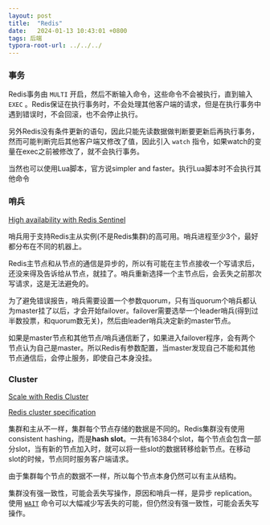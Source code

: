```yaml
---
layout: post
title:  "Redis"
date:   2024-01-13 10:43:01 +0800
tags: 后端
typora-root-url: ../../../
---
```




### 事务

Redis事务由 ```MULTI``` 开启，然后不断输入命令，这些命令不会被执行，直到输入 ```EXEC``` 。Redis保证在执行事务时，不会处理其他客户端的请求，但是在执行事务中遇到错误时，不会回滚，也不会停止执行。

另外Redis没有条件更新的语句，因此只能先读数据做判断要更新后再执行事务，然而可能判断完后其他客户端又修改了值，因此引入 ```watch``` 指令，如果watch的变量在exec之前被修改了，就不会执行事务。

当然也可以使用Lua脚本，官方说simpler and faster。执行Lua脚本时不会执行其他命令

### 哨兵

 [High availability with Redis Sentinel](https://redis.io/topics/sentinel)

哨兵用于支持Redis主从实例(不是Redis集群)的高可用。哨兵进程至少3个，最好都分布在不同的机器上。

Redis主节点和从节点的通信是异步的，所以有可能在主节点接收一个写请求后，还没来得及告诉给从节点，就挂了。哨兵重新选择一个主节点后，会丢失之前那次写请求，这是无法避免的。

为了避免错误报告，哨兵需要设置一个参数quorum，只有当quorum个哨兵都认为master挂了以后，才会开始failover。failover需要选举一个leader哨兵(得到过半数投票，和quorum数无关)，然后由leader哨兵决定新的master节点。

如果是master节点和其他节点/哨兵通信断了，如果进入failover程序，会有两个节点认为自己是master。所以Redis有参数配置，当master发现自己不能和其他节点通信后，会停止服务，即使自己本身没挂。

### Cluster

[Scale with Redis Cluster](https://redis.io/docs/latest/operate/oss_and_stack/management/scaling/)

[Redis cluster specification](https://redis.io/docs/latest/operate/oss_and_stack/reference/cluster-spec/)

集群和主从不一样，集群每个节点存储的数据是不同的。Redis集群没有使用consistent hashing，而是**hash slot**。一共有16384个slot，每个节点会包含一部分slot，当有新的节点加入时，就可以将一些slot的数据转移给新节点。在移动slot的时候，节点同时服务客户端请求。

由于集群每个节点的数据不一样，所以每个节点本身仍然可以有主从结构。

集群没有强一致性，可能会丢失写操作，原因和哨兵一样，是异步 replication。使用 [`WAIT`](https://redis.io/commands/wait) 命令可以大幅减少写丢失的可能，但仍然没有强一致性，可能会丢失写操作。

